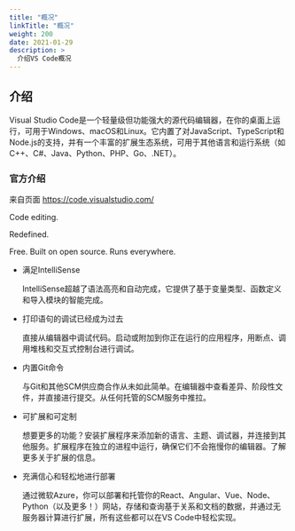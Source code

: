 ```yaml
---
title: "概况"
linkTitle: "概况"
weight: 200
date: 2021-01-29
description: >
  介绍VS Code概况
---
```


## 介绍

Visual Studio Code是一个轻量级但功能强大的源代码编辑器，在你的桌面上运行，可用于Windows、macOS和Linux。它内置了对JavaScript、TypeScript和Node.js的支持，并有一个丰富的扩展生态系统，可用于其他语言和运行系统（如C++、C#、Java、Python、PHP、Go、.NET）。

### 官方介绍

来自页面 https://code.visualstudio.com/

Code editing.

Redefined.

Free. Built on open source. Runs everywhere.

- 满足IntelliSense

  IntelliSense超越了语法高亮和自动完成，它提供了基于变量类型、函数定义和导入模块的智能完成。

- 打印语句的调试已经成为过去

  直接从编辑器中调试代码。启动或附加到你正在运行的应用程序，用断点、调用堆栈和交互式控制台进行调试。

- 内置Git命令

  与Git和其他SCM供应商合作从未如此简单。在编辑器中查看差异、阶段性文件，并直接进行提交。从任何托管的SCM服务中推拉。

- 可扩展和可定制

  想要更多的功能？安装扩展程序来添加新的语言、主题、调试器，并连接到其他服务。扩展程序在独立的进程中运行，确保它们不会拖慢你的编辑器。了解更多关于扩展的信息。

- 充满信心和轻松地进行部署

  通过微软Azure，你可以部署和托管你的React、Angular、Vue、Node、Python（以及更多！）网站，存储和查询基于关系和文档的数据，并通过无服务器计算进行扩展，所有这些都可以在VS Code中轻松实现。



